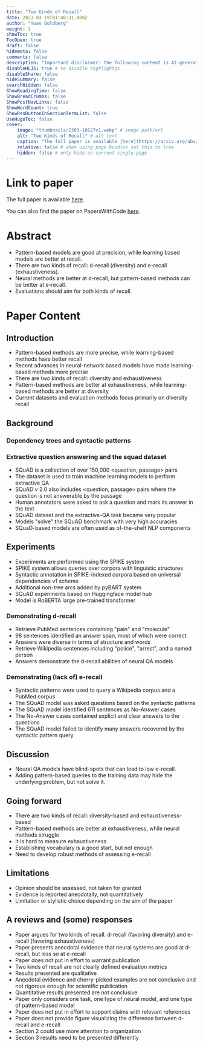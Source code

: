 ```yaml
---
title: "Two Kinds of Recall"
date: 2023-03-19T01:40:31.000Z
author: "Yoav Goldberg"
weight: 2
showToc: true
TocOpen: true
draft: false
hidemeta: false
comments: false
description: "Important disclaimer: the following content is AI-generated, please make sure to fact check the presented information by reading the full paper."
disableHLJS: true # to disable highlightjs
disableShare: false
hideSummary: false
searchHidden: false
ShowReadingTime: false
ShowBreadCrumbs: false
ShowPostNavLinks: false
ShowWordCount: true
ShowRssButtonInSectionTermList: false
UseHugoToc: false
cover:
    image: "thumbnails/2303-10527v1.webp" # image path/url
    alt: "Two Kinds of Recall" # alt text
    caption: "The full paper is available [here](https://arxiv.org/abs/2303.10527)." # display caption under cover
    relative: false # when using page bundles set this to true
    hidden: false # only hide on current single page
---
```


# Link to paper
The full paper is available [here](https://arxiv.org/abs/2303.10527).

You can also find the paper on PapersWithCode [here](https://paperswithcode.com/paper/two-kinds-of-recall).

# Abstract
- Pattern-based models are good at precision, while learning based models are better at recall.
- There are two kinds of recall: d-recall (diversity) and e-recall (exhaustiveness).
- Neural methods are better at d-recall, but pattern-based methods can be better at e-recall.
- Evaluations should aim for both kinds of recall.

# Paper Content

## Introduction
- Pattern-based methods are more precise, while learning-based methods have better recall
- Recent advances in neural-network based models have made learning-based methods more precise
- There are two kinds of recall: diversity and exhaustiveness
- Pattern-based methods are better at exhaustiveness, while learning-based methods are better at diversity
- Current datasets and evaluation methods focus primarily on diversity recall

## Background

### Dependency trees and syntactic patterns

### Extractive question answering and the squad dataset
- SQuAD is a collection of over 150,000 <question, passage> pairs
- The dataset is used to train machine learning models to perform extractive QA
- SQuAD v 2.0 also includes <question, passage> pairs where the question is not answerable by the passage
- Human annotators were asked to ask a question and mark its answer in the text
- SQuAD dataset and the extractive-QA task became very popular
- Models "solve" the SQuAD benchmark with very high accuracies
- SQuaD-based models are often used as of-the-shelf NLP components

## Experiments
- Experiments are performed using the SPIKE system
- SPIKE system allows queries over corpora with linguistic structures
- Syntactic annotation in SPIKE-indexed corpora based on universal dependencies v1 scheme
- Additional non-tree arcs added by pyBART system
- SQuAD experiments based on Huggingface model hub
- Model is RoBERTA large pre-trained transformer

### Demonstrating d-recall
- Retrieve PubMed sentences containing "pain" and "molecule"
- 98 sentences identified an answer span, most of which were correct
- Answers were diverse in terms of structure and words
- Retrieve Wikipedia sentences including "police", "arrest", and a named person
- Answers demonstrate the d-recall abilities of neural QA models

### Demonstrating (lack of) e-recall
- Syntactic patterns were used to query a Wikipedia corpus and a PubMed corpus
- The SQuAD model was asked questions based on the syntactic patterns
- The SQuAD model identified 611 sentences as No-Answer cases
- The No-Answer cases contained explicit and clear answers to the questions
- The SQuAD model failed to identify many answers recovered by the syntactic pattern query

## Discussion
- Neural QA models have blind-spots that can lead to low e-recall.
- Adding pattern-based queries to the training data may hide the underlying problem, but not solve it.

## Going forward
- There are two kinds of recall: diversity-based and exhaustiveness-based
- Pattern-based methods are better at exhaustiveness, while neural methods struggle
- It is hard to measure exhaustiveness
- Establishing vocabulary is a good start, but not enough
- Need to develop robust methods of assessing e-recall

## Limitations
- Opinion should be assessed, not taken for granted
- Evidence is reported anecdotally, not quantitatively
- Limitation or stylistic choice depending on the aim of the paper

## A reviews and (some) responses
- Paper argues for two kinds of recall: d-recall (favoring diversity) and e-recall (favoring exhaustiveness)
- Paper presents anecdotal evidence that neural systems are good at d-recall, but less so at e-recall
- Paper does not put in effort to warrant publication
- Two kinds of recall are not clearly defined evaluation metrics
- Results presented are qualitative
- Anecdotal evidence and cherry-picked examples are not conclusive and not rigorous enough for scientific publication
- Quantitative results presented are not conclusive
- Paper only considers one task, one type of neural model, and one type of pattern-based model
- Paper does not put in effort to support claims with relevant references
- Paper does not provide figure visualizing the difference between d-recall and e-recall
- Section 2 could use more attention to organization
- Section 3 results need to be presented differently

